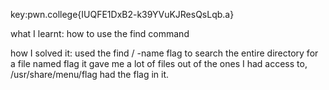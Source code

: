 key:pwn.college{IUQFE1DxB2-k39YVuKJResQsLqb.a}

what I learnt: how to use the find command

how I solved it: used the find / -name flag to search the entire directory for a file named flag
it gave me a lot of files
out of the ones I had access to, /usr/share/menu/flag had the flag in it.

